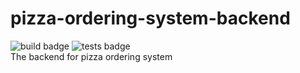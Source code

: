 # pizza-ordering-system-backend
![build badge](https://github.com/gulshanRaj/pizza-ordering-system-backend/workflows/build/badge.svg) ![tests badge](https://github.com/gulshanRaj/pizza-ordering-system-backend/workflows/tests/badge.svg)  
The backend for pizza ordering system
